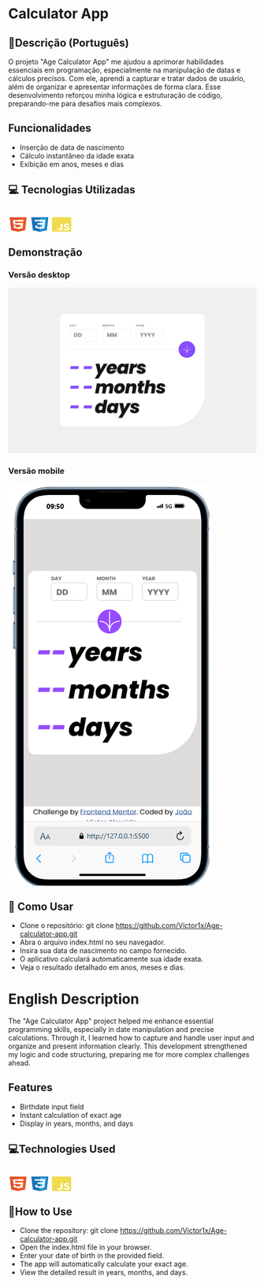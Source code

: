 # Calculator App

## 📜Descrição (Português)

O projeto "Age Calculator App" me ajudou a aprimorar habilidades essenciais em programação, especialmente na manipulação de datas e cálculos precisos. Com ele, aprendi a capturar e tratar dados de usuário, além de organizar e apresentar informações de forma clara. Esse desenvolvimento reforçou minha lógica e estruturação de código, preparando-me para desafios mais complexos.

## Funcionalidades

- Inserção de data de nascimento
- Cálculo instantâneo da idade exata
- Exibição em anos, meses e dias

## 💻 Tecnologias Utilizadas

<div style="display: inline_block"><br>
  <img align="center" alt="marlene-html" height="30" width="40" src="https://raw.githubusercontent.com/devicons/devicon/master/icons/html5/html5-original.svg">
  <img align="center" alt="marlene-css" height="30" width="40" src="https://raw.githubusercontent.com/devicons/devicon/master/icons/css3/css3-original.svg">
  <img align="center" alt="marlene-javascript" height="30" width="40" src="https://raw.githubusercontent.com/devicons/devicon/master/icons/javascript/javascript-plain.svg">
</div>

## Demonstração

### Versão desktop

<img src="src/Assets/design/desktop-design.jpg">

### Versão mobile

<img src="src/Assets/design/mobile-design-2.png" align="center">

## 🚀 Como Usar

- Clone o repositório: git clone https://github.com/Victor1x/Age-calculator-app.git
- Abra o arquivo index.html no seu navegador.
- Insira sua data de nascimento no campo fornecido.
- O aplicativo calculará automaticamente sua idade exata.
- Veja o resultado detalhado em anos,
  meses e dias.

# English Description

The "Age Calculator App" project helped me enhance essential programming skills, especially in date manipulation and precise calculations. Through it, I learned how to capture and handle user input and organize and present information clearly. This development strengthened my logic and code structuring, preparing me for more complex challenges ahead.

## Features

- Birthdate input field
- Instant calculation of exact age
- Display in years, months, and days

## 💻Technologies Used

<div style="display: inline_block"><br>
  <img align="center" alt="marlene-html" height="30" width="40" src="https://raw.githubusercontent.com/devicons/devicon/master/icons/html5/html5-original.svg">
  <img align="center" alt="marlene-css" height="30" width="40" src="https://raw.githubusercontent.com/devicons/devicon/master/icons/css3/css3-original.svg">
  <img align="center" alt="marlene-javascript" height="30" width="40" src="https://raw.githubusercontent.com/devicons/devicon/master/icons/javascript/javascript-plain.svg">
</div>

## 🚀How to Use

- Clone the repository: git clone https://github.com/Victor1x/Age-calculator-app.git
- Open the index.html file in your browser.
- Enter your date of birth in the provided field.
- The app will automatically calculate your exact age.
- View the detailed result in years, months, and days.
